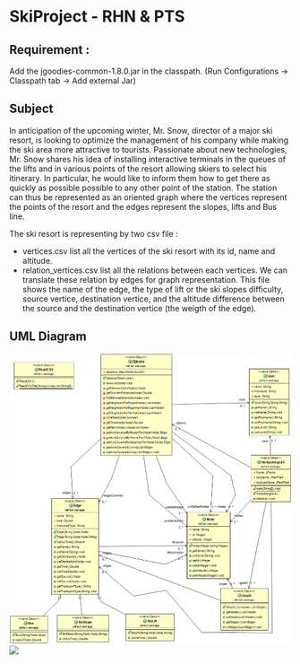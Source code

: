 # SkiProject - RHN & PTS
## Requirement :
Add the jgoodies-common-1.8.0.jar in the classpath. (Run Configurations -> Classpath tab -> Add external Jar)

## Subject
In anticipation of the upcoming winter, Mr. Snow, director of a major ski resort, is looking to optimize
the management of his company while making the ski area more attractive to tourists.
Passionate about new technologies, Mr. Snow shares his idea of installing interactive terminals
in the queues of the lifts and in various points of the resort allowing skiers to
select his itinerary. In particular, he would like to inform them how to get there as quickly as possible
possible to any other point of the station.
The station can thus be represented as an oriented graph where the vertices represent the points
of the resort and the edges represent the slopes, lifts and Bus line.

The ski resort is representing by two csv file :
- vertices.csv list all the vertices of the ski resort with its id, name and altitude.
- relation_vertices.csv list all the relations between each vertices. We can translate these relation by edges for graph representation. This file shows the name of the edge, the type of lift or the ski slopes difficulty, source vertice, destination vertice, and the altitude difference between the source and the destination vertice (the weigth of the edge).

## UML Diagram
![](Image/UML_SkiSpotting.png?raw=true)
![](http://image.noelshack.com/fichiers/2018/52/5/1546033509-uml-skispotting.png)
